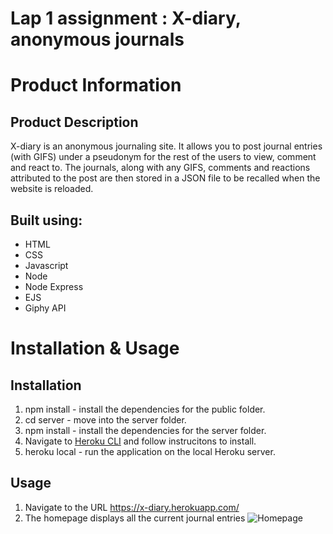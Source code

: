 # Lap 1 assignment : X-diary, anonymous journals

# Product Information

## Product Description
X-diary is an anonymous journaling site. It allows you to post journal entries (with GIFS) under a pseudonym for the rest of the users to view, comment and react to. The journals, along with any GIFS, comments and reactions attributed to the post are then stored in a JSON file to be recalled when the website is reloaded. 

## Built using:

* HTML
* CSS
* Javascript
* Node
* Node Express
* EJS
* Giphy API

# Installation & Usage

## Installation

1. npm install - install the dependencies for the public folder.
2. cd server - move into the server folder.
3. npm install - install the dependencies for the server folder.
4. Navigate to [Heroku CLI](https://devcenter.heroku.com/articles/heroku-cli) and follow instrucitons to install.
5. heroku local - run the application on the local Heroku server.

## Usage

1. Navigate to the URL https://x-diary.herokuapp.com/
2. The homepage displays all the current journal entries
    ![Homepage](https://postimg.cc/gnsZzD7m)